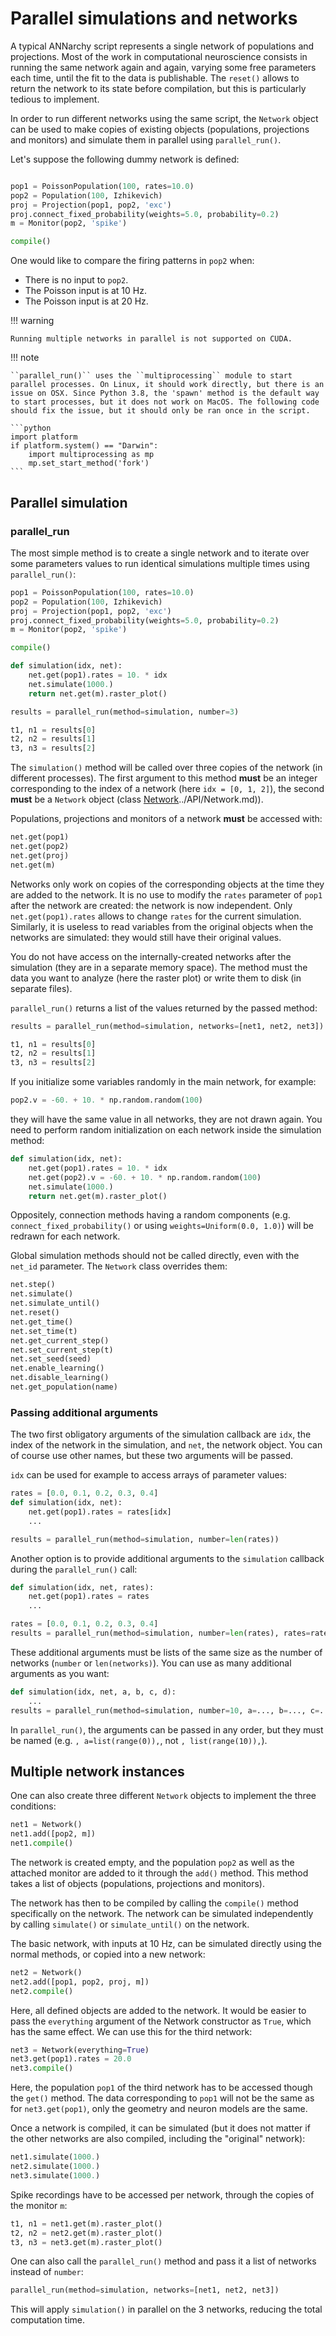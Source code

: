 # Parallel simulations and networks

A typical ANNarchy script represents a single network of populations and
projections. Most of the work in computational neuroscience consists in
running the same network again and again, varying some free parameters
each time, until the fit to the data is publishable. The `reset()`
allows to return the network to its state before compilation, but this
is particularly tedious to implement.

In order to run different networks using the same script, the `Network`
object can be used to make copies of existing objects (populations,
projections and monitors) and simulate them in parallel using ``parallel_run()``.

Let's suppose the following dummy network is defined:

```python

pop1 = PoissonPopulation(100, rates=10.0)
pop2 = Population(100, Izhikevich)
proj = Projection(pop1, pop2, 'exc')
proj.connect_fixed_probability(weights=5.0, probability=0.2)
m = Monitor(pop2, 'spike')

compile()
```

One would like to compare the firing patterns in `pop2` when:

-   There is no input to `pop2`.
-   The Poisson input is at 10 Hz.
-   The Poisson input is at 20 Hz.

!!! warning

    Running multiple networks in parallel is not supported on CUDA.

!!! note

    ``parallel_run()`` uses the ``multiprocessing`` module to start parallel processes. On Linux, it should work directly, but there is an issue on OSX. Since Python 3.8, the 'spawn' method is the default way to start processes, but it does not work on MacOS. The following code should fix the issue, but it should only be ran once in the script.

    ```python
    import platform
    if platform.system() == "Darwin":
        import multiprocessing as mp
        mp.set_start_method('fork')
    ```


## Parallel simulation

### parallel_run

The most simple method is to create a single network and to iterate over
some parameters values to run identical simulations multiple times using
`parallel_run()`:

```python
pop1 = PoissonPopulation(100, rates=10.0)
pop2 = Population(100, Izhikevich)
proj = Projection(pop1, pop2, 'exc')
proj.connect_fixed_probability(weights=5.0, probability=0.2)
m = Monitor(pop2, 'spike')

compile()

def simulation(idx, net):
    net.get(pop1).rates = 10. * idx
    net.simulate(1000.)
    return net.get(m).raster_plot()

results = parallel_run(method=simulation, number=3)

t1, n1 = results[0]
t2, n2 = results[1]
t3, n3 = results[2]
```

The `simulation()` method will be called over three copies of the
network (in different processes). The first argument to this method
**must** be an integer corresponding to the index of a network (here
`idx = [0, 1, 2]`), the second **must** be a `Network` object (class
[Network]()../API/Network.md)).

Populations, projections and monitors of a network **must** be accessed
with:

```python
net.get(pop1)
net.get(pop2)
net.get(proj)
net.get(m)
```

Networks only work on copies of the corresponding objects at the time
they are added to the network. It is no use to modify the `rates`
parameter of `pop1` after the network are created: the network is now
independent. Only `net.get(pop1).rates` allows to change `rates` for the
current simulation. Similarly, it is useless to read variables from the
original objects when the networks are simulated: they would still have
their original values.

You do not have access on the internally-created networks after the
simulation (they are in a separate memory space). The method must the
data you want to analyze (here the raster plot) or write them to disk
(in separate files).

`parallel_run()` returns a list of the values returned by the passed
method:

```python
results = parallel_run(method=simulation, networks=[net1, net2, net3])

t1, n1 = results[0]
t2, n2 = results[1]
t3, n3 = results[2]
```

If you initialize some variables randomly in the main network, for
example:

```python
pop2.v = -60. + 10. * np.random.random(100)
```

they will have the same value in all networks, they are not drawn again.
You need to perform random initialization on each network inside the
simulation method:

```python
def simulation(idx, net):
    net.get(pop1).rates = 10. * idx
    net.get(pop2).v = -60. + 10. * np.random.random(100)
    net.simulate(1000.)
    return net.get(m).raster_plot()
```

Oppositely, connection methods having a random components (e.g.
`connect_fixed_probability()` or using `weights=Uniform(0.0, 1.0)`) will
be redrawn for each network.

Global simulation methods should not be called directly, even with the `net_id`
parameter. The `Network` class overrides them:

```python
net.step()
net.simulate()
net.simulate_until()
net.reset()
net.get_time()
net.set_time(t)
net.get_current_step()
net.set_current_step(t)
net.set_seed(seed)
net.enable_learning()
net.disable_learning()
net.get_population(name)
```

### Passing additional arguments

The two first obligatory arguments of the simulation callback are `idx`,
the index of the network in the simulation, and `net`, the network
object. You can of course use other names, but these two arguments will
be passed.

`idx` can be used for example to access arrays of parameter values:

```python
rates = [0.0, 0.1, 0.2, 0.3, 0.4]
def simulation(idx, net):
    net.get(pop1).rates = rates[idx]
    ...

results = parallel_run(method=simulation, number=len(rates))
```

Another option is to provide additional arguments to the `simulation`
callback during the `parallel_run()` call:

```python
def simulation(idx, net, rates):
    net.get(pop1).rates = rates
    ...

rates = [0.0, 0.1, 0.2, 0.3, 0.4]
results = parallel_run(method=simulation, number=len(rates), rates=rates)
```

These additional arguments must be lists of the same size as the number
of networks (`number` or `len(networks)`). You can use as many
additional arguments as you want:

```python
def simulation(idx, net, a, b, c, d):
    ...
results = parallel_run(method=simulation, number=10, a=..., b=..., c=..., d=...)
```

In `parallel_run()`, the arguments can be passed in any order, but they
must be named (e.g. `, a=list(range(0)),`, not `, list(range(10)),`).

## Multiple network instances

One can also create three different `Network` objects to implement the
three conditions:

```python
net1 = Network()
net1.add([pop2, m])
net1.compile()
```

The network is created empty, and the population `pop2` as well as the
attached monitor are added to it through the `add()` method. This method
takes a list of objects (populations, projections and monitors).

The network has then to be compiled by calling the `compile()` method
specifically on the network. The network can be simulated independently
by calling `simulate()` or `simulate_until()` on the network.

The basic network, with inputs at 10 Hz, can be simulated directly using
the normal methods, or copied into a new network:

```python
net2 = Network()
net2.add([pop1, pop2, proj, m])
net2.compile()
```

Here, all defined objects are added to the network. It would be easier
to pass the `everything` argument of the Network constructor as `True`,
which has the same effect. We can use this for the third network:

```python
net3 = Network(everything=True)
net3.get(pop1).rates = 20.0
net3.compile()
```

Here, the population `pop1` of the third network has to be accessed
though the `get()` method. The data corresponding to `pop1` will not be
the same as for `net3.get(pop1)`, only the geometry and neuron models
are the same.

Once a network is compiled, it can be simulated (but it does not matter
if the other networks are also compiled, including the \"original\"
network):

```python
net1.simulate(1000.)
net2.simulate(1000.)
net3.simulate(1000.)
```

Spike recordings have to be accessed per network, through the copies of
the monitor `m`:

```python
t1, n1 = net1.get(m).raster_plot()
t2, n2 = net2.get(m).raster_plot()
t3, n3 = net3.get(m).raster_plot()
```

One can also call the `parallel_run()` method and pass it a list of
networks instead of `number`:

```python
parallel_run(method=simulation, networks=[net1, net2, net3])
```

This will apply `simulation()` in parallel on the 3 networks, reducing
the total computation time.
